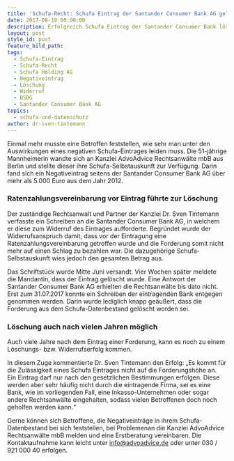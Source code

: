 ```yaml
---
title: 'Schufa-Recht: Schufa Eintrag der Santander Consumer Bank AG gelöscht'
date: 2017-08-10 00:00:00
description: Erfolgreich Schufa Eintrag der Santander Consumer Bank löschen lassen
layout: post
style_id: post
feature_bild_path:
tags:
  - Schufa-Eintrag
  - Schufa-Recht
  - Schufa Holding AG
  - Negativeintrag
  - Löschung
  - Widerruf
  - BSDG
  - Santander Consumer Bank AG
topics:
  - schufa-und-datenschutz
author: dr-sven-tintemann
---
```



Einmal mehr musste eine Betroffen feststellen, wie sehr man unter den Auswirkungen eines negativen Schufa-Eintrages leiden muss. Die 51-jährige Mannheimerin wandte sich an Kanzlei AdvoAdvice Rechtsanwälte mbB aus Berlin und stellte dieser ihre Schufa-Selbstauskunft zur Verfügung. Darin fand sich ein Negativeintrag seitens der Santander Consumer Bank AG über mehr als 5.000 Euro aus dem Jahr 2012.

### **Ratenzahlungsvereinbarung vor Eintrag führte zur Löschung**

Der zuständige Rechtsanwalt und Partner der Kanzlei Dr. Sven Tintemann verfasste ein Schreiben an die Santander Consumer Bank AG, in welchem er diese zum Widerruf des Eintrages aufforderte. Begründet wurde der Widerrufsanspruch damit, dass vor der Eintragung eine Ratenzahlungsvereinbarung getroffen wurde und die Forderung somit nicht mehr auf einen Schlag zu bezahlen war. Die dazugehörige Schufa-Selbstauskunft wies jedoch den gesamten Betrag aus.

Das Schriftstück wurde Mitte Juni versandt. Vier Wochen später meldete die Mandantin, dass der Eintrag gelöscht wurde. Eine Antwort der Santander Consumer Bank AG erhielten die Rechtsanwälte bis dato nicht. Erst zum 31.07.2017 konnte ein Schreiben der eintragenden Bank entgegen genommen werden. Darin wurde lediglich knapp geäußert, dass die Forderung aus dem Schufa-Datenbestand gelöscht worden sei.

### **Löschung auch nach vielen Jahren möglich**

Auch viele Jahre nach dem Eintrag einer Forderung, kann es noch zu einem Löschungs- bzw. Widerrufserfolg kommen.

In diesem Zuge kommentierte Dr. Sven Tintemann den Erfolg: „Es kommt für die Zulässigkeit eines Schufa Eintrages nicht auf die Forderungshöhe an. Ein Eintrag darf nur nach den gesetzlichen Bestimmungen erfolgen. Diese werden aber sehr häufig nicht durch die eintragende Firma, sei es eine Bank, wie im vorliegenden Fall, eine Inkasso-Unternehmen oder sogar andere Rechtsanwälte eingehalten, sodass vielen Betroffenen doch noch geholfen werden kann.“

Gerne können sich Betroffene, die Negativeinträge in ihrem Schufa-Datenbestand bei sich feststellen, bei Problemenan die Kanzlei AdvoAdvice Rechtsanwälte mbB melden und eine Erstberatung vereinbaren. Die Kontaktaufnahme kann leicht unter [&#105;&#110;&#102;&#111;&#064;&#097;&#100;&#118;&#111;&#097;&#100;&#118;&#105;&#099;&#101;&#046;&#100;&#101;](&#109;&#097;&#105;&#108;&#116;&#111;:&#105;&#110;&#102;&#111;&#064;&#097;&#100;&#118;&#111;&#097;&#100;&#118;&#105;&#099;&#101;&#046;&#100;&#101;) oder unter 030 / 921 000 40 erfolgen.